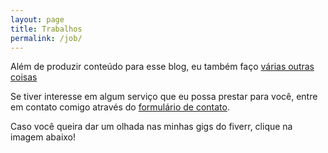 ```yaml
---
layout: page
title: Trabalhos
permalink: /job/
---
```


Além de produzir conteúdo para esse blog, eu também faço [várias outras coisas](http://renanhasher.com/about)

Se tiver interesse em algum serviço que eu possa prestar para você, entre em contato comigo através do [formulário de contato](http://renanhasher.com/contact).

Caso você queira dar um olhada nas minhas gigs do fiverr, clique na imagem abaixo! 
<br>
<br>
<div itemscope itemtype='http://schema.org/Person' class='fiverr-seller-widget' style='display: inline-block;'>
     <a itemprop='url' href="https://www.fiverr.com/renanoar" rel="nofollow" target="_blank" style='display: inline-block;'>
        <div class='fiverr-seller-content' id='fiverr-seller-widget-content-f1858a31-3a7a-4060-ab26-c4e0f20718c0' itemprop='contentURL' style='display: none;'></div>
        <div id='fiverr-widget-seller-data' style='display: none;'>
            <div itemprop='name' >renanoar</div>
            <div itemscope itemtype='http://schema.org/Organization'><span itemprop='name'>Fiverr</span></div>
            <div itemprop='jobtitle'>Seller</div>
            <div itemprop='description'>Hi! My name is Renan,im from Brazil and my skill are pretty much what i can offer for you as a job. I can voice acting, sing, record songs from heavy metal to epic, create video games for mobile devices (I really love doing this!) and all you think that i can do! Leave a message!</div>
        </div>
    </a>
</div>

<script id='fiverr-seller-widget-script-f1858a31-3a7a-4060-ab26-c4e0f20718c0' src='https://widgets.fiverr.com/api/v1/seller/renanoar?widget_id=f1858a31-3a7a-4060-ab26-c4e0f20718c0' data-config='{"category_name":"Programming \u0026 Tech"}' async='true' defer='true'></script>